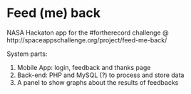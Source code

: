 <h1>Feed (me) back</h1>

<p>NASA Hackaton app for the #fortherecord challenge @ http://spaceappschallenge.org/project/feed-me-back/</p>

<p>System parts:</p>

<ol>
	<li>Mobile App: login, feedback and thanks page</li>
	<li>Back-end: PHP and MySQL (?) to process and store data</li>
	<li>A panel to show graphs about the results of feedbacks</li>
</ol>
